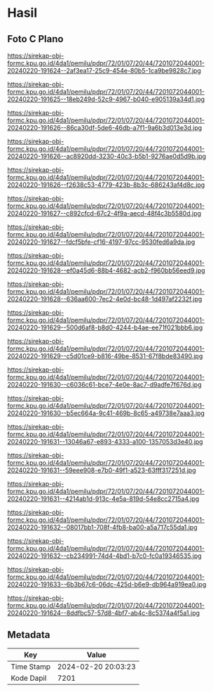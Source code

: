 # Hasil

## Foto C Plano

https://sirekap-obj-formc.kpu.go.id/4da1/pemilu/pdpr/72/01/07/20/44/7201072044001-20240220-191624--2af3ea17-25c9-454e-80b5-1ca9be9828c7.jpg

https://sirekap-obj-formc.kpu.go.id/4da1/pemilu/pdpr/72/01/07/20/44/7201072044001-20240220-191625--18eb249d-52c9-4967-b040-e905139a34d1.jpg

https://sirekap-obj-formc.kpu.go.id/4da1/pemilu/pdpr/72/01/07/20/44/7201072044001-20240220-191626--86ca30df-5de6-46db-a7f1-9a6b3d013e3d.jpg

https://sirekap-obj-formc.kpu.go.id/4da1/pemilu/pdpr/72/01/07/20/44/7201072044001-20240220-191626--ac8920dd-3230-40c3-b5b1-9276ae0d5d9b.jpg

https://sirekap-obj-formc.kpu.go.id/4da1/pemilu/pdpr/72/01/07/20/44/7201072044001-20240220-191626--f2638c53-4779-423b-8b3c-686243af4d8c.jpg

https://sirekap-obj-formc.kpu.go.id/4da1/pemilu/pdpr/72/01/07/20/44/7201072044001-20240220-191627--c892cfcd-67c2-4f9a-aecd-48f4c3b5580d.jpg

https://sirekap-obj-formc.kpu.go.id/4da1/pemilu/pdpr/72/01/07/20/44/7201072044001-20240220-191627--fdcf5bfe-cf16-4197-97cc-9530fed6a9da.jpg

https://sirekap-obj-formc.kpu.go.id/4da1/pemilu/pdpr/72/01/07/20/44/7201072044001-20240220-191628--ef0a45d6-88b4-4682-acb2-f960bb56eed9.jpg

https://sirekap-obj-formc.kpu.go.id/4da1/pemilu/pdpr/72/01/07/20/44/7201072044001-20240220-191628--636aa600-7ec2-4e0d-bc48-1d497af2232f.jpg

https://sirekap-obj-formc.kpu.go.id/4da1/pemilu/pdpr/72/01/07/20/44/7201072044001-20240220-191629--500d6af8-b8d0-4244-b4ae-ee71f021bbb6.jpg

https://sirekap-obj-formc.kpu.go.id/4da1/pemilu/pdpr/72/01/07/20/44/7201072044001-20240220-191629--c5d01ce9-b816-49be-8531-67f8bde83490.jpg

https://sirekap-obj-formc.kpu.go.id/4da1/pemilu/pdpr/72/01/07/20/44/7201072044001-20240220-191630--c6036c61-bce7-4e0e-8ac7-d9adfe7f676d.jpg

https://sirekap-obj-formc.kpu.go.id/4da1/pemilu/pdpr/72/01/07/20/44/7201072044001-20240220-191630--b5ec664a-9c41-469b-8c65-a49738e7aaa3.jpg

https://sirekap-obj-formc.kpu.go.id/4da1/pemilu/pdpr/72/01/07/20/44/7201072044001-20240220-191631--13046a67-e893-4333-a100-1357053d3e40.jpg

https://sirekap-obj-formc.kpu.go.id/4da1/pemilu/pdpr/72/01/07/20/44/7201072044001-20240220-191631--59eee908-e7b0-49f1-a523-63fff317251d.jpg

https://sirekap-obj-formc.kpu.go.id/4da1/pemilu/pdpr/72/01/07/20/44/7201072044001-20240220-191631--4214ab1d-913c-4e5a-819d-54e8cc2715a4.jpg

https://sirekap-obj-formc.kpu.go.id/4da1/pemilu/pdpr/72/01/07/20/44/7201072044001-20240220-191632--08017bb1-708f-4fb8-ba00-a5a717c55da1.jpg

https://sirekap-obj-formc.kpu.go.id/4da1/pemilu/pdpr/72/01/07/20/44/7201072044001-20240220-191632--cb234991-74d4-4bd1-b7c0-fc0a19346535.jpg

https://sirekap-obj-formc.kpu.go.id/4da1/pemilu/pdpr/72/01/07/20/44/7201072044001-20240220-191633--6b3b67c6-06dc-425d-b6e9-db964a919ea0.jpg

https://sirekap-obj-formc.kpu.go.id/4da1/pemilu/pdpr/72/01/07/20/44/7201072044001-20240220-191624--8ddfbc57-57d8-4bf7-ab4c-8c5374a4f5a1.jpg


## Metadata

| Key        | Value               |
| ---------- | ------------------- |
| Time Stamp | 2024-02-20 20:03:23 |
| Kode Dapil | 7201                |



